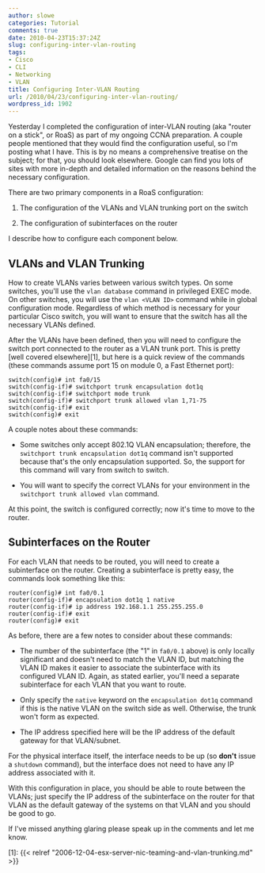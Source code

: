 ```yaml
---
author: slowe
categories: Tutorial
comments: true
date: 2010-04-23T15:37:24Z
slug: configuring-inter-vlan-routing
tags:
- Cisco
- CLI
- Networking
- VLAN
title: Configuring Inter-VLAN Routing
url: /2010/04/23/configuring-inter-vlan-routing/
wordpress_id: 1902
---
```


Yesterday I completed the configuration of inter-VLAN routing (aka "router on a stick", or RoaS) as part of my ongoing CCNA preparation. A couple people mentioned that they would find the configuration useful, so I'm posting what I have. This is by no means a comprehensive treatise on the subject; for that, you should look elsewhere. Google can find you lots of sites with more in-depth and detailed information on the reasons behind the necessary configuration.

There are two primary components in a RoaS configuration:

1. The configuration of the VLANs and VLAN trunking port on the switch

2. The configuration of subinterfaces on the router

I describe how to configure each component below.

## VLANs and VLAN Trunking

How to create VLANs varies between various switch types. On some switches, you'll use the `vlan database` command in privileged EXEC mode. On other switches, you will use the `vlan <VLAN ID>` command while in global configuration mode. Regardless of which method is necessary for your particular Cisco switch, you will want to ensure that the switch has all the necessary VLANs defined.

After the VLANs have been defined, then you will need to configure the switch port connected to the router as a VLAN trunk port. This is pretty [well covered elsewhere][1], but here is a quick review of the commands (these commands assume port 15 on module 0, a Fast Ethernet port):

```text
switch(config)# int fa0/15  
switch(config-if)# switchport trunk encapsulation dot1q  
switch(config-if)# switchport mode trunk  
switch(config-if)# switchport trunk allowed vlan 1,71-75  
switch(config-if)# exit  
switch(config)# exit  
```

A couple notes about these commands:

* Some switches only accept 802.1Q VLAN encapsulation; therefore, the `switchport trunk encapsulation dot1q` command isn't supported because that's the only encapsulation supported. So, the support for this command will vary from switch to switch.

* You will want to specify the correct VLANs for your environment in the `switchport trunk allowed vlan` command.

At this point, the switch is configured correctly; now it's time to move to the router.

## Subinterfaces on the Router

For each VLAN that needs to be routed, you will need to create a subinterface on the router. Creating a subinterface is pretty easy, the commands look something like this:

```text
router(config)# int fa0/0.1  
router(config-if)# encapsulation dot1q 1 native  
router(config-if)# ip address 192.168.1.1 255.255.255.0  
router(config-if)# exit  
router(config)# exit  
```

As before, there are a few notes to consider about these commands:

* The number of the subinterface (the "1" in `fa0/0.1` above) is only locally significant and doesn't need to match the VLAN ID, but matching the VLAN ID makes it easier to associate the subinterface with its configured VLAN ID. Again, as stated earlier, you'll need a separate subinterface for each VLAN that you want to route.

* Only specify the `native` keyword on the `encapsulation dot1q` command if this is the native VLAN on the switch side as well. Otherwise, the trunk won't form as expected.

* The IP address specified here will be the IP address of the default gateway for that VLAN/subnet.

For the physical interface itself, the interface needs to be up (so **don't** issue a `shutdown` command), but the interface does not need to have any IP address associated with it.

With this configuration in place, you should be able to route between the VLANs; just specify the IP address of the subinterface on the router for that VLAN as the default gateway of the systems on that VLAN and you should be good to go.

If I've missed anything glaring please speak up in the comments and let me know.

[1]: {{< relref "2006-12-04-esx-server-nic-teaming-and-vlan-trunking.md" >}}
